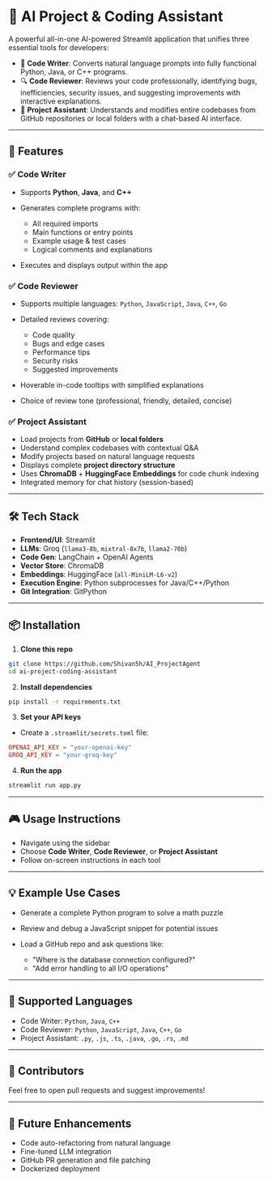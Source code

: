 # 🚀 AI Project & Coding Assistant

A powerful all-in-one AI-powered Streamlit application that unifies three essential tools for developers:

* 🧠 **Code Writer**: Converts natural language prompts into fully functional Python, Java, or C++ programs.
* 🔍 **Code Reviewer**: Reviews your code professionally, identifying bugs, inefficiencies, security issues, and suggesting improvements with interactive explanations.
* 🧱 **Project Assistant**: Understands and modifies entire codebases from GitHub repositories or local folders with a chat-based AI interface.

---

## 🧰 Features

### ✅ Code Writer

* Supports **Python**, **Java**, and **C++**
* Generates complete programs with:

  * All required imports
  * Main functions or entry points
  * Example usage & test cases
  * Logical comments and explanations
* Executes and displays output within the app

### ✅ Code Reviewer

* Supports multiple languages: `Python`, `JavaScript`, `Java`, `C++`, `Go`
* Detailed reviews covering:

  * Code quality
  * Bugs and edge cases
  * Performance tips
  * Security risks
  * Suggested improvements
* Hoverable in-code tooltips with simplified explanations
* Choice of review tone (professional, friendly, detailed, concise)

### ✅ Project Assistant

* Load projects from **GitHub** or **local folders**
* Understand complex codebases with contextual Q\&A
* Modify projects based on natural language requests
* Displays complete **project directory structure**
* Uses **ChromaDB** + **HuggingFace Embeddings** for code chunk indexing
* Integrated memory for chat history (session-based)

---

## 🛠️ Tech Stack

* **Frontend/UI**: Streamlit
* **LLMs**: Groq (`llama3-8b`, `mixtral-8x7b`, `llama2-70b`)
* **Code Gen**: LangChain + OpenAI Agents
* **Vector Store**: ChromaDB
* **Embeddings**: HuggingFace (`all-MiniLM-L6-v2`)
* **Execution Engine**: Python subprocesses for Java/C++/Python
* **Git Integration**: GitPython

---

## 📦 Installation

1. **Clone this repo**

```bash
git clone https://github.com/Shivan5h/AI_ProjectAgent
cd ai-project-coding-assistant
```

2. **Install dependencies**

```bash
pip install -r requirements.txt
```

3. **Set your API keys**

* Create a `.streamlit/secrets.toml` file:

```toml
OPENAI_API_KEY = "your-openai-key"
GROQ_API_KEY = "your-groq-key"
```

4. **Run the app**

```bash
streamlit run app.py
```

---

## 🎮 Usage Instructions

* Navigate using the sidebar
* Choose **Code Writer**, **Code Reviewer**, or **Project Assistant**
* Follow on-screen instructions in each tool

---

## 💡 Example Use Cases

* Generate a complete Python program to solve a math puzzle
* Review and debug a JavaScript snippet for potential issues
* Load a GitHub repo and ask questions like:

  * "Where is the database connection configured?"
  * "Add error handling to all I/O operations"

---

## 📁 Supported Languages

* Code Writer: `Python`, `Java`, `C++`
* Code Reviewer: `Python`, `JavaScript`, `Java`, `C++`, `Go`
* Project Assistant: `.py`, `.js`, `.ts`, `.java`, `.go`, `.rs`, `.md`

---


## 👥 Contributors

Feel free to open pull requests and suggest improvements!

---

## 🧠 Future Enhancements

* Code auto-refactoring from natural language
* Fine-tuned LLM integration
* GitHub PR generation and file patching
* Dockerized deployment
